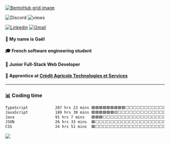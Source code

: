 [![BentoHub grid image](https://github.com/user-attachments/assets/ece9ae5c-cdff-4857-80de-be9d02fe9001)](https://linktr.ee/mgael)

![Discord](https://dcbadge.limes.pink/api/shield/224537059308732416?compact=true)
![views](https://komarev.com/ghpvc/?username=Pexilo&style=for-the-badge&label=VIEWS&color=5865f2)

[![Linkedin](https://img.shields.io/badge/LinkedIn-0077B5?style=for-the-badge&logo=linkedin&logoColor=white)](https://linkedin.com/in/mgael)
[![Gmail](https://img.shields.io/badge/Gmail-D14836?style=for-the-badge&logo=gmail&logoColor=white)](mailto:msrt.gael@gmail.com)

#### 🙌 My name is Gaël
#### 🎓 French software engineering student
#### 🌱 Junior Full-Stack Web Developer
#### 📍 Apprentice at [Crédit Agricole Technologies et Services](https://www.linkedin.com/company/credit-agricole-technologies-et-services)

----

### [📊](https://wakatime.com/@Pexilo) Coding time
<!--START_SECTION:waka-->

```txt
TypeScript            267 hrs 23 mins 🟩🟩🟩🟩🟩🟩🟩🟩🟩⬜⬜⬜⬜⬜⬜⬜⬜⬜⬜⬜⬜⬜⬜⬜⬜   35.76 %
JavaScript            189 hrs 30 mins 🟩🟩🟩🟩🟩🟩🟨⬜⬜⬜⬜⬜⬜⬜⬜⬜⬜⬜⬜⬜⬜⬜⬜⬜⬜   25.34 %
Java                  91 hrs 7 mins   🟩🟩🟩⬜⬜⬜⬜⬜⬜⬜⬜⬜⬜⬜⬜⬜⬜⬜⬜⬜⬜⬜⬜⬜⬜   12.18 %
JSON                  26 hrs 33 mins  🟩⬜⬜⬜⬜⬜⬜⬜⬜⬜⬜⬜⬜⬜⬜⬜⬜⬜⬜⬜⬜⬜⬜⬜⬜   03.55 %
CSS                   24 hrs 51 mins  🟩⬜⬜⬜⬜⬜⬜⬜⬜⬜⬜⬜⬜⬜⬜⬜⬜⬜⬜⬜⬜⬜⬜⬜⬜   03.32 %
```

<!--END_SECTION:waka-->
  
![](https://hit.yhype.me/github/profile?user_id=67436391)
